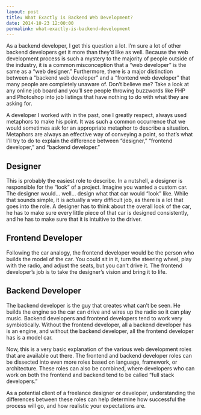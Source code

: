 ```yaml
---
layout: post
title: What Exactly is Backend Web Development?
date: 2014-10-23 12:00:00
permalink: what-exactly-is-backend-development
---
```

As a backend developer, I get this question a lot. I’m sure a lot of other backend developers get it more than they’d like as well. Because the web development process is such a mystery to the majority of people outside of the industry, it is a common misconception that a “web developer” is the same as a “web designer.” Furthermore, there is a major distinction between a “backend web developer” and a “frontend web developer” that many people are completely unaware of. Don’t believe me? Take a look at any online job board and you’ll see people throwing buzzwords like PHP and Photoshop into job listings that have nothing to do with what they are asking for.

A developer I worked with in the past, one I greatly respect, always used metaphors to make his point. It was such a common occurrence that we would sometimes ask for an appropriate metaphor to describe a situation. Metaphors are always an effective way of conveying a point, so that’s what I’ll try to do to explain the difference between “designer,” “frontend developer,” and “backend developer.”

## Designer

This is probably the easiest role to describe. In a nutshell, a designer is responsible for the “look” of a project. Imagine you wanted a custom car. The designer would… well… design what that car would “look” like. While that sounds simple, it is actually a very difficult job, as there is a lot that goes into the role. A designer has to think about the overall look of the car, he has to make sure every little piece of that car is designed consistently, and he has to make sure that it is intuitive to the driver.

## Frontend Developer

Following the car analogy, the frontend developer would be the person who builds the model of the car. You could sit in it, turn the steering wheel, play with the radio, and adjust the seats, but you can’t drive it. The frontend developer’s job is to take the designer’s vision and bring it to life.

## Backend Developer

The backend developer is the guy that creates what can’t be seen. He builds the engine so the car can drive and wires up the radio so it can play music. Backend developers and frontend developers tend to work very symbiotically. Without the frontend developer, all a backend developer has is an engine, and without the backend developer, all the frontend developer has is a model car.

Now, this is a very basic explanation of the various web development roles that are available out there. The frontend and backend developer roles can be dissected into even more roles based on language, framework, or architecture. These roles can also be combined, where developers who can work on both the frontend and backend tend to be called “full stack developers.”

As a potential client of a freelance designer or developer, understanding the differences between these roles can help determine how successful the process will go, and how realistic your expectations are.
